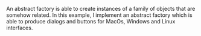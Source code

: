 An abstract factory is able to create instances of a family of objects that are somehow related.
In this example, I implement an abstract factory which is able to produce dialogs and buttons for
MacOs, Windows and Linux interfaces.